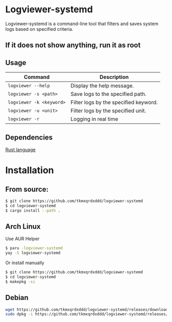 # Logviewer-systemd

Logviewer-systemd is a command-line tool that filters and saves system logs based on specified criteria.

## If it does not show anything, run it as root

## Usage


| Command | Description |
| --- | --- |
| `logviewer --help` | Display the help message. |
| `logviewer -s <path>` | Save logs to the specified path. |
| `logviewer -k <keyword>` | Filter logs by the specified keyword. |
| `logviewer -u <unit>` | Filter logs by the specified unit. |
| `logviewer -r` | Logging in real time |


## Dependencies

[Rust language](https://www.rust-lang.org/tools/install)

# Installation 
## From source:
```bash
$ git clone https://github.com/tkmxqrdxddd/logviewer-systemd
$ cd logviewer-systemd
$ cargo install --path .
```
## Arch Linux 

Use AUR Helper
```bash
$ paru -logviewer-systemd
yay -S logviewer-systemd
```
Or install manually

```bash
$ git clone https://github.com/tkmxqrdxddd/logviewer-systemd
$ cd logviewer-systemd
$ makepkg -si
```
## Debian
```bash
wget https://github.com/tkmxqrdxddd/logviewer-systemd/releases/download/v1.0.0/logviewer_1.0.0_amd64.deb
sudo dpkg -i https://github.com/tkmxqrdxddd/logviewer-systemd/releases/download/v1.0.0/logviewer_1.0.0_amd64.deb

